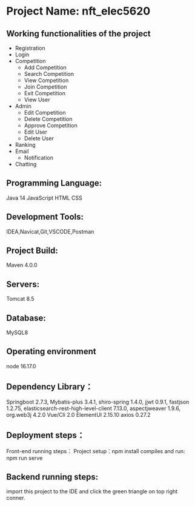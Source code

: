 # Project Name: nft_elec5620
## Working functionalities of the project
- Registration
- Login
- Competition
  * Add Competition
  * Search Competition
  * View Competition
  * Join Competition
  * Exit Competition
  * View User
- Admin
  * Edit Competition
  * Delete Competition
  * Approve Competition
  * Edit User
  * Delete User
- Ranking
- Email
  * Notification
- Chatting

## Programming Language:
Java 14 JavaScript HTML CSS

## Development Tools:
IDEA,Navicat,Git,VSCODE,Postman

## Project Build:
Maven 4.0.0

## Servers:
Tomcat 8.5

## Database:
MySQL8

## Operating environment
node 16.17.0

## Dependency Library：
Springboot 2.7.3, Mybatis-plus 3.4.1, shiro-spring 1.4.0, jjwt 0.9.1, fastjson 1.2.75, elasticsearch-rest-high-level-client 7.13.0, aspectjweaver 1.9.6, org.web3j 4.2.0
Vue/Cli 2.0 ElementUI 2.15.10 axios 0.27.2

## Deployment steps：
Front-end running steps：
Project setup：npm install compiles and run: npm run serve

## Backend running steps:
import this project to the IDE and click the green triangle on top right conner.
